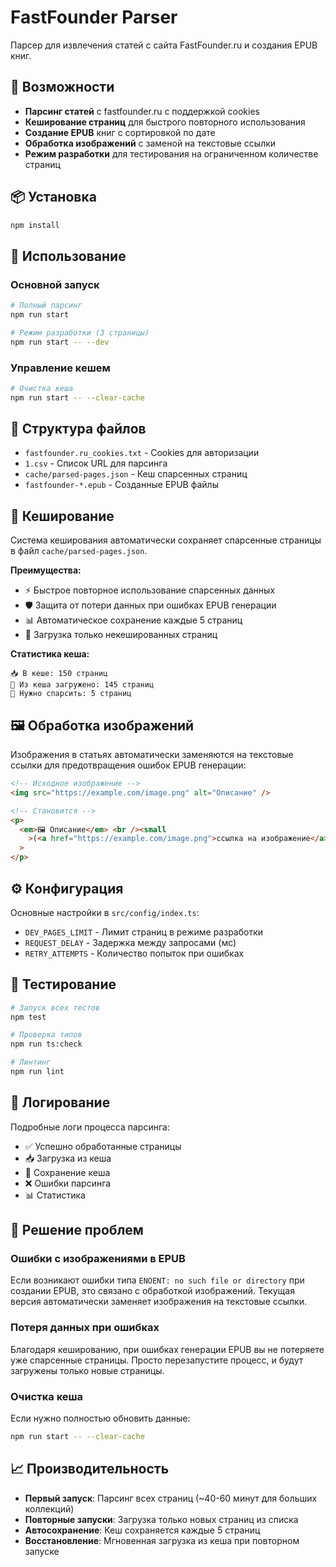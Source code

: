 # FastFounder Parser

Парсер для извлечения статей с сайта FastFounder.ru и создания EPUB книг.

## 🚀 Возможности

- **Парсинг статей** с fastfounder.ru с поддержкой cookies
- **Кеширование страниц** для быстрого повторного использования
- **Создание EPUB** книг с сортировкой по дате
- **Обработка изображений** с заменой на текстовые ссылки
- **Режим разработки** для тестирования на ограниченном количестве страниц

## 📦 Установка

```bash
npm install
```

## 🎯 Использование

### Основной запуск

```bash
# Полный парсинг
npm run start

# Режим разработки (3 страницы)
npm run start -- --dev
```

### Управление кешем

```bash
# Очистка кеша
npm run start -- --clear-cache
```

## 📁 Структура файлов

- `fastfounder.ru_cookies.txt` - Cookies для авторизации
- `1.csv` - Список URL для парсинга
- `cache/parsed-pages.json` - Кеш спарсенных страниц
- `fastfounder-*.epub` - Созданные EPUB файлы

## 🔧 Кеширование

Система кеширования автоматически сохраняет спарсенные страницы в файл `cache/parsed-pages.json`.

**Преимущества:**

- ⚡ Быстрое повторное использование спарсенных данных
- 🛡️ Защита от потери данных при ошибках EPUB генерации
- 📊 Автоматическое сохранение каждые 5 страниц
- 🎯 Загрузка только некешированных страниц

**Статистика кеша:**

```
📥 В кеше: 150 страниц
🎯 Из кеша загружено: 145 страниц
🔄 Нужно спарсить: 5 страниц
```

## 🖼️ Обработка изображений

Изображения в статьях автоматически заменяются на текстовые ссылки для предотвращения ошибок EPUB генерации:

```html
<!-- Исходное изображение -->
<img src="https://example.com/image.png" alt="Описание" />

<!-- Становится -->
<p>
  <em>🖼️ Описание</em> <br /><small
    >(<a href="https://example.com/image.png">ссылка на изображение</a>)</small
  >
</p>
```

## ⚙️ Конфигурация

Основные настройки в `src/config/index.ts`:

- `DEV_PAGES_LIMIT` - Лимит страниц в режиме разработки
- `REQUEST_DELAY` - Задержка между запросами (мс)
- `RETRY_ATTEMPTS` - Количество попыток при ошибках

## 🧪 Тестирование

```bash
# Запуск всех тестов
npm test

# Проверка типов
npm run ts:check

# Линтинг
npm run lint
```

## 📝 Логирование

Подробные логи процесса парсинга:

- ✅ Успешно обработанные страницы
- 📥 Загрузка из кеша
- 💾 Сохранение кеша
- ❌ Ошибки парсинга
- 📊 Статистика

## 🚨 Решение проблем

### Ошибки с изображениями в EPUB

Если возникают ошибки типа `ENOENT: no such file or directory` при создании EPUB, это связано с обработкой изображений. Текущая версия автоматически заменяет изображения на текстовые ссылки.

### Потеря данных при ошибках

Благодаря кешированию, при ошибках генерации EPUB вы не потеряете уже спарсенные страницы. Просто перезапустите процесс, и будут загружены только новые страницы.

### Очистка кеша

Если нужно полностью обновить данные:

```bash
npm run start -- --clear-cache
```

## 📈 Производительность

- **Первый запуск**: Парсинг всех страниц (~40-60 минут для больших коллекций)
- **Повторные запуски**: Загрузка только новых страниц из списка
- **Автосохранение**: Кеш сохраняется каждые 5 страниц
- **Восстановление**: Мгновенная загрузка из кеша при повторном запуске
